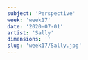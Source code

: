 ```yaml
---
subject: 'Perspective'
week: 'week17'
date: '2020-07-01'
artist: 'Sally'
dimensions: ''
slug: 'week17/Sally.jpg'
---
```

